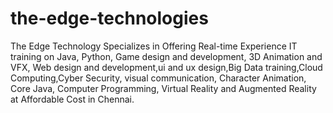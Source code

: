 # the-edge-technologies
The Edge Technology Specializes in Offering Real-time Experience IT training on Java, Python, Game design and development, 3D Animation and VFX, Web design and development,ui and ux design,Big Data training,Cloud Computing,Cyber Security, visual communication, Character Animation, Core Java, Computer Programming, Virtual Reality and Augmented Reality at Affordable Cost in Chennai.

